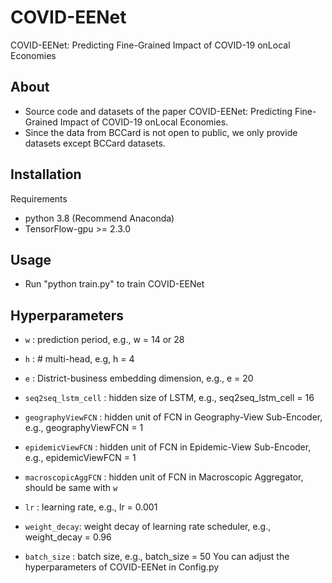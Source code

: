 # COVID-EENet
COVID-EENet: Predicting Fine-Grained Impact of COVID-19 onLocal Economies

## About
- Source code and datasets of the paper COVID-EENet: Predicting Fine-Grained Impact of COVID-19 onLocal Economies.
- Since the data from BCCard is not open to public, we only provide datasets except BCCard datasets.

## Installation
Requirements

- python 3.8 (Recommend Anaconda)
- TensorFlow-gpu >= 2.3.0

## Usage
- Run "python train.py" to train COVID-EENet

## Hyperparameters
- `w` : prediction period, e.g., w = 14 or 28

- `h` : # multi-head, e.g, h = 4
- `e` : District-business embedding dimension, e.g., e = 20
- `seq2seq_lstm_cell` : hidden size of LSTM, e.g., seq2seq_lstm_cell = 16
- `geographyViewFCN`  : hidden unit of FCN in Geography-View Sub-Encoder, e.g., geographyViewFCN = 1
- `epidemicViewFCN`   : hidden unit of FCN in Epidemic-View Sub-Encoder, e.g., epidemicViewFCN = 1
- `macroscopicAggFCN` : hidden unit of FCN in Macroscopic Aggregator, should be same with `w`

- `lr` : learning rate, e.g., lr = 0.001 
- `weight_decay`: weight decay of learning rate scheduler, e.g., weight_decay = 0.96
- `batch_size` : batch size, e.g., batch_size = 50 
You can adjust the hyperparameters of COVID-EENet in Config.py


